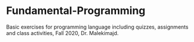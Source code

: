 # Fundamental-Programming
Basic exercises for programming language including quizzes, assignments and class activities, Fall 2020, Dr. Malekimajd.
